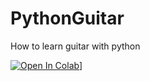 # PythonGuitar
How to learn guitar with python

[![Open In Colab](https://colab.research.google.com/assets/colab-badge.svg)](https://colab.research.google.com/github/diegopenilla/PythonGuitar/blob/master/How_to_learn_guitar_with_Python.ipynb)]
